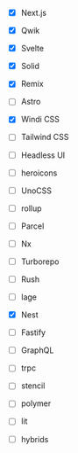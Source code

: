 - [x] Next.js
- [x] Qwik
- [x] Svelte
- [x] Solid
- [x] Remix
- [ ] Astro


- [x] Windi CSS
- [ ] Tailwind CSS
- [ ] Headless UI
- [ ] heroicons
- [ ] UnoCSS

- [ ] rollup
- [ ] Parcel

- [ ] Nx
- [ ] Turborepo
- [ ] Rush
- [ ] lage

- [x] Nest
- [ ] Fastify

- [ ] GraphQL
- [ ] trpc

- [ ] stencil
- [ ] polymer
- [ ] lit
- [ ] hybrids
